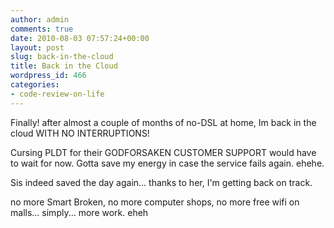 ```yaml
---
author: admin
comments: true
date: 2010-08-03 07:57:24+00:00
layout: post
slug: back-in-the-cloud
title: Back in the Cloud
wordpress_id: 466
categories:
- code-review-on-life
---
```


Finally! after almost a couple of months of no-DSL at home, Im back in the cloud WITH NO INTERRUPTIONS!

Cursing PLDT for their GODFORSAKEN CUSTOMER SUPPORT would have to wait for now. Gotta save my energy in case the service fails again. ehehe.

Sis indeed saved the day again... thanks to her, I'm getting back on track.

no more Smart Broken, no more computer shops, no more free wifi on malls... simply... more work. eheh
